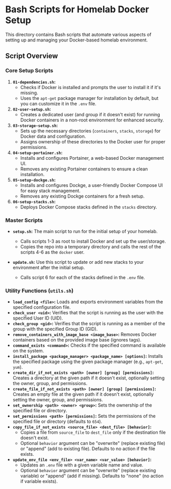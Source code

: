 # Bash Scripts for Homelab Docker Setup

This directory contains Bash scripts that automate various aspects of setting up and managing your Docker-based homelab environment.

## Script Overview

### Core Setup Scripts

1.  **`01-dependencies.sh`:**
    -   Checks if Docker is installed and prompts the user to install it if it's missing.
    -   Uses the `apt-get` package manager for installation by default, but you can customize it in the `.env` file.
2.  **`02-user-setup.sh`:**
    -   Creates a dedicated user (and group if it doesn't exist) for running Docker containers in a non-root environment for enhanced security.
3.  **`03-storage-setup.sh`:**
    -   Sets up the necessary directories (`containers`, `stacks`, `storage`) for Docker data and configuration.
    -   Assigns ownership of these directories to the Docker user for proper permissions.
4.  **`04-setup-portainer.sh`:**
    -   Installs and configures Portainer, a web-based Docker management UI.
    -   Removes any existing Portainer containers to ensure a clean installation.
5.  **`05-setup-dockge.sh`:**
    -   Installs and configures Dockge, a user-friendly Docker Compose UI for easy stack management.
    -   Removes any existing Dockge containers for a fresh setup.
6.  **`06-setup-stacks.sh`:**
    -   Deploys Docker Compose stacks defined in the `stacks` directory.

### Master Scripts

- **`setup.sh`:** The main script to run for the initial setup of your homelab.
    - Calls scripts 1-3 as root to install Docker and set up the user/storage.
    - Copies the repo into a temporary directory and calls the rest of the scripts 4-6 as the `docker` user.

- **`update.sh`:** Use this script to update or add new stacks to your environment after the initial setup.
    - Calls script 6 for each of the stacks defined in the `.env` file.

### Utility Functions (`utils.sh`)

*   **`load_config <file>`:** Loads and exports environment variables from the specified configuration file.
*   **`check_user <uid>`:** Verifies that the script is running as the user with the specified User ID (UID).
*   **`check_group <gid>`:** Verifies that the script is running as a member of the group with the specified Group ID (GID).
*   **`remove_containers_with_image_base <image_base>`:** Removes Docker containers based on the provided image base (ignores tags).
*   **`command_exists <command>`:**  Checks if the specified command is available on the system.
*   **`install_package <package_manager> <package_name> [options]`:** Installs the specified package using the given package manager (e.g., `apt-get`, `yum`).
*   **`create_dir_if_not_exists <path> [owner] [group] [permissions]`:** Creates a directory at the given path if it doesn't exist, optionally setting the owner, group, and permissions.
*   **`create_file_if_not_exists <path> [owner] [group] [permissions]`:** Creates an empty file at the given path if it doesn't exist, optionally setting the owner, group, and permissions.
*   **`set_ownership <path> <owner> <group>`:** Sets the ownership of the specified file or directory.
*   **`set_permissions <path> [permissions]`:** Sets the permissions of the specified file or directory (defaults to `654`).
*   **`copy_file_if_not_exists <source_file> <dest_file> [behavior]`:**
    -   Copies a file from `source_file` to `dest_file` only if the destination file doesn't exist.
    -   Optional `behavior` argument can be "overwrite" (replace existing file) or "append" (add to existing file). Defaults to no action if the file exists. 
*   **`update_env_file <env_file> <var_name> <var_value> [behavior]`:**
    -   Updates an `.env` file with a given variable name and value.
    -   Optional `behavior` argument can be "overwrite" (replace existing variable) or "append" (add if missing). Defaults to "none" (no action if variable exists).
